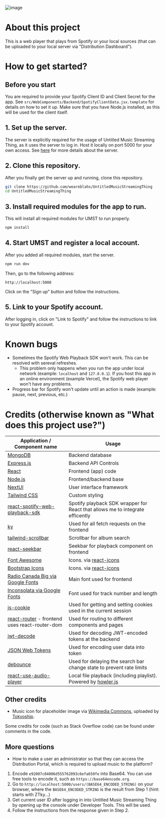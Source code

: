 ![image](https://github.com/user-attachments/assets/26b26e5c-1cba-4de6-b215-41a78d320edc)

# About this project

This is a web player that plays from Spotify or your local sources (that can be uploaded to your local server via "Distribution Dashboard").

# How to get started?

## Before you start

You are required to provide your Spotify Client ID and Client Secret for the app. See `src/WebComponents/Backend/SpotifyClientData.jsx.template` for details on how to set it up.
Make sure that you have Node.js installed, as this will be used for the client itself.

## 1. Set up the server.

The server is explicitly required for the usage of Untitled Music Streaming Thing, as it uses the server to log in. Host it locally on port 5000 for your own access. See [here](https://github.com/weareblahs/UMSTServer) for more details about the server.

## 2. Clone this repository.

After you finally get the server up and running, clone this repository.

```bash
git clone https://github.com/weareblahs/UntitledMusicStreamingThing
cd UntitledMusicStreamingThing
```

## 3. Install required modules for the app to run.

This will install all required modules for UMST to run properly.

```bash
npm install
```

## 4. Start UMST and register a local account.

After you added all required modules, start the server.

```bash
npm run dev
```

Then, go to the following address:

```
http://localhost:5000
```

Click on the "Sign up" button and follow the instructions.

## 5. Link to your Spotify account.

After logging in, click on "Link to Spotify" and follow the instructions to link to your Spotify account.

# Known bugs

- Sometimes the Spotify Web Playback SDK won't work. This can be resolved with sereval refreshes.
  - This problem only happens when you run the app under local network (example: `localhost` and `127.0.0.1`). If you host this app in an online environment (example Vercel), the Spotify web player won't have any problems.
- Progress bar for Spotify won't update until an action is made (example: pause, next, previous, etc.)

# Credits (otherwise known as "What does this project use?")

| Application / Component name                                                                  | Usage                                                                                                   |
| --------------------------------------------------------------------------------------------- | ------------------------------------------------------------------------------------------------------- |
| [MongoDB](https://www.mongodb.com/)                                                           | Backend database                                                                                        |
| [Express.js](https://expressjs.com/)                                                          | Backend API Controls                                                                                    |
| [React](https://react.dev/)                                                                   | Frontend (app) code                                                                                     |
| [Node.js](https://nodejs.org/en)                                                              | Frontend/backend base                                                                                   |
| [NextUI](https://nextui.org/)                                                                 | User interface framework                                                                                |
| [Tailwind CSS](https://tailwindcss.com/)                                                      | Custom styling                                                                                          |
| [react-spotify-web-playback-sdk](https://github.com/y-hiraoka/react-spotify-web-playback-sdk) | Spotify playback SDK wrapper for React that allows me to integrate efficently                           |
| [ky](https://github.com/sindresorhus/ky)                                                      | Used for all fetch requests on the frontend                                                             |
| [tailwind-scrollbar](https://github.com/adoxography/tailwind-scrollbar)                       | Scrollbar for album search                                                                              |
| [react-seekbar](https://github.com/kangju2000/react-seekbar)                                  | Seekbar for playback component on frontend                                                              |
| [Font Awesome](https://github.com/FortAwesome/Font-Awesome)                                   | Icons. via [react-icons](https://github.com/react-icons/react-icons)                                    |
| [Bootstrap Icons](https://github.com/twbs/icons)                                              | Icons. via [react-icons](https://github.com/react-icons/react-icons)                                    |
| [Radio Canada Big via Google Fonts](https://fonts.google.com/specimen/Radio+Canada+Big)       | Main font used for frontend                                                                             |
| [Inconsolata via Google Fonts](https://fonts.google.com/specimen/Inconsolata)                 | Font used for track number and length                                                                   |
| [js-cookie](https://github.com/js-cookie/js-cookie)                                           | Used for getting and setting cookies used in the current session                                        |
| [react-router](https://github.com/remix-run/react-router) - frontend uses react-router-dom    | Used for routing to different components and pages                                                      |
| [jwt-decode](https://github.com/auth0/jwt-decode)                                             | Used for decoding JWT-encoded tokens at the backend                                                     |
| [JSON Web Tokens](https://jwt.io/)                                                            | Used for encoding user data into token                                                                  |
| [debounce](https://github.com/sindresorhus/debounce)                                          | Used for delaying the search bar change state to prevent rate limits                                    |
| [react-use-audio-player](https://github.com/E-Kuerschner/useAudioPlayer)                      | Local file playback (including playlist). Powered by [howler.js](https://github.com/goldfire/howler.js) |

## Other credits

- Music icon for placeholder image via [Wikimedia Commons](https://commons.wikimedia.org/wiki/File:Simple_Music.svg), uploaded by [Tokyoship](https://commons.wikimedia.org/wiki/User:Tokyoship).

Some credits for code (such as Stack Overflow code) can be found under comments in the code.

## More questions

- How to make a user an administrator so that they can access the Distribution Portal, which is required to upload music to the platform?

1. Encode `e92007c04006d555762093c6efa650fe` into Base64. You can use free tools to encode it, such as `https://base64encode.org`.
2. Go to `http://localhost:5000/users/(BASE64_ENCODED_STRING)` on your browser, where the `BASE64_ENCODED_STRING` is the result from Step 1 (hint: starts with ZTky...)
3. Get current user ID after logging in into Untitled Music Streaming Thing by opening up the console under Developer Tools. This will be used.
4. Follow the instructions from the response given in Step 2.
